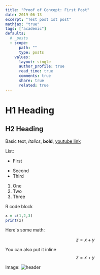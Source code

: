 ```yaml
---
title: "Proof of Concept: First Post"
date: 2019-06-13
excerpt: "Test post 1st post"
mathjax: "true"
tags: ["academic"]
defaults:
  # _posts
  - scope:
      path: ""
      type: posts
    values:
      layout: single
      author_profile: true
      read_time: true
      comments: true
      share: true
      related: true
---
```


# H1 Heading

## H2 Heading

Basic text, *italics*, **bold**, [youtube link](https://youtube.com)

List:
* First
- Second
- Third

1. One
2. Two
3. Three

R code block
```r
x = c(1,2,3)
print(x)
```

Here's some math:

$$z=x+y$$

You can also put it inline $$z=x+y$$

Image:
<img src="{{ site.url }}{{ site.baseurl }}/images/header.jpg" alt="header">
